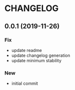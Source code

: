 CHANGELOG
=========

## 0.0.1 (2019-11-26)

### Fix

* update readme
* update changelog generation
* update minimum stability

### New

* initial commit

